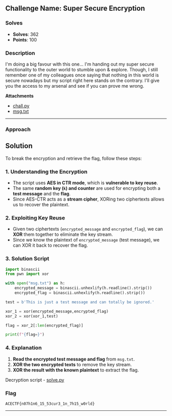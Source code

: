 ## **Challenge Name: Super Secure Encryption**

### **Solves**
- **Solves**: 362
- **Points**: 100

### **Description**

I'm doing a big favour with this one... I'm handing out my super secure functionality to the outer world to stumble upon & explore.
Though, I still remember one of my colleagues once saying that nothing in this world is secure nowadays but my script right here stands on the contrary. I'll give you the access to my arsenal and see if you can prove me wrong.

**Attachments**

- [chall.py](../challenge-files/chall.py)
- [msg.txt](../challenge-files/msg.txt)

---

### **Approach**

## **Solution**

To break the encryption and retrieve the flag, follow these steps:

### **1. Understanding the Encryption**
- The script uses **AES in CTR mode**, which is **vulnerable to key reuse**.
- The same **random key (`k`) and counter** are used for encrypting both a **test message** and the **flag**.
- Since AES-CTR acts as a **stream cipher**, XORing two ciphertexts allows us to recover the plaintext.

### **2. Exploiting Key Reuse**
- Given two ciphertexts (`encrypted_message` and `encrypted_flag`), we can **XOR** them together to eliminate the key stream.
- Since we know the plaintext of `encrypted_message` (test message), we can XOR it back to recover the flag.

### **3. Solution Script**
```python
import binascii
from pwn import xor

with open("msg.txt") as h:
    encrypted_message = binascii.unhexlify(h.readline().strip())
    encrypted_flag = binascii.unhexlify(h.readline().strip())

test = b'This is just a test message and can totally be ignored.'

xor_1 = xor(encrypted_message,encrypted_flag)
xor_2 = xor(xor_1,test)

flag = xor_2[:len(encrypted_flag)]

print(f"{flag=}")
```

### **4. Explanation**
1. **Read the encrypted test message and flag** from `msg.txt`.
2. **XOR the two encrypted texts** to remove the key stream.
3. **XOR the result with the known plaintext** to extract the flag.

Decryption script - [solve.py](Resources/solve.py)

### **Flag**
```
ACECTF{n07h1n6_15_53cur3_1n_7h15_w0rld}
```

---